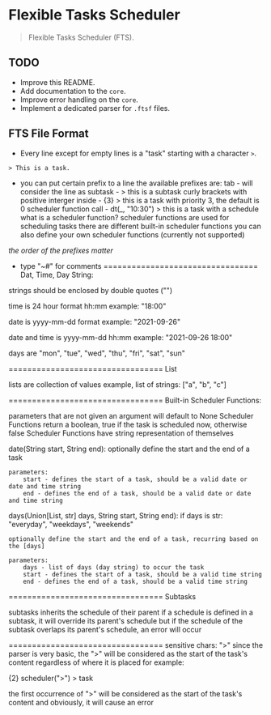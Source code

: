 # Flexible Tasks Scheduler
> Flexible Tasks Scheduler (FTS).

## TODO
- Improve this README.
- Add documentation to the `core`.
- Improve error handling on the `core`.
- Implement a dedicated parser for `.ftsf` files.

## FTS File Format
- Every line except for empty lines is a "task" starting with a character `>`.
```
> This is a task.
```

- you can put certain prefix to a line
the available prefixes are:
tab - will consider the line as subtask      - 	> this is a subtask
curly brackets with positive interger inside - {3} > this is a task with priority 3, the default is 0
scheduler function call                      - dt(_, "10:30") > this is a task with a schedule
	what is a scheduler function?
	scheduler functions are used for scheduling tasks
	there are different built-in scheduler functions
	you can also define your own scheduler functions (currently not supported)

*the order of the prefixes matter*

- type "~#" for comments
=================================
Dat, Time, Day String:

strings should be enclosed by double quotes ("")

time is 24 hour format
hh:mm
example: "18:00"

date is yyyy-mm-dd format
example: "2021-09-26"

date and time is yyyy-mm-dd hh:mm
example: "2021-09-26 18:00"

days are "mon", "tue", "wed", "thu", "fri", "sat", "sun"

=================================
List

lists are collection of values
example, list of strings: ["a", "b", "c"]

=================================
Built-in Scheduler Functions:

parameters that are not given an argument will default to None
Scheduler Functions return a boolean, true if the task is scheduled now, otherwise false
Scheduler Functions have string representation of themselves

date(String start, String end):
	optionally define the start and the end of a task
	
	parameters:
		start - defines the start of a task, should be a valid date or date and time string
		end - defines the end of a task, should be a valid date or date and time string

days(Union[List, str] days, String start, String end):
	if days is str:
		"everyday", "weekdays", "weekends"
	
	optionally define the start and the end of a task, recurring based on the [days]
	
	parameters:
		days - list of days (day string) to occur the task
		start - defines the start of a task, should be a valid time string
		end - defines the end of a task, should be a valid time string
=================================
Subtasks

subtasks inherits the schedule of their parent
if a schedule is defined in a subtask, it will override its parent's schedule
but if the schedule of the subtask overlaps its parent's schedule, an error will occur

=================================
sensitive chars:
">"
since the parser is very basic,
the ">" will be considered as the start of the task's content regardless of where it is placed
for example:

{2} scheduler(">") > task

the first occurrence of ">" will be considered as the start of the task's content
and obviously, it will cause an error
